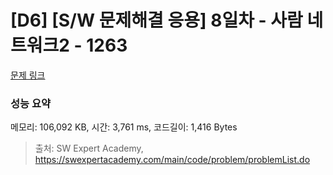 # [D6] [S/W 문제해결 응용] 8일차 - 사람 네트워크2 - 1263 

[문제 링크](https://swexpertacademy.com/main/code/problem/problemDetail.do?contestProbId=AV18P2B6Iu8CFAZN) 

### 성능 요약

메모리: 106,092 KB, 시간: 3,761 ms, 코드길이: 1,416 Bytes



> 출처: SW Expert Academy, https://swexpertacademy.com/main/code/problem/problemList.do